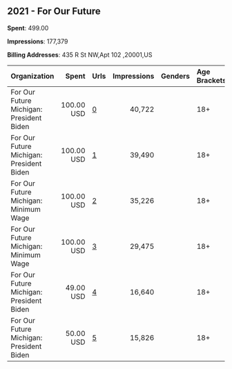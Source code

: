 ## 2021 - For Our Future 
**Spent**: 499.00

**Impressions**: 177,379

**Billing Addresses**: 435 R St NW,Apt 102 ,20001,US

|Organization|Spent|Urls|Impressions|Genders|Age Brackets|Country Codes|
|:---|---:|:---|---:|:---|:---|:---|
|For Our Future Michigan: President Biden|100.00 USD|[0](https://www.snap.com/political-ads/asset/785ef08b1eb0c0ba4328e7f56365ffafcf86fa3cd6fec3ba63a0ec24ce6073a1?mediaType=mp4)|40,722||18+|united states|
|For Our Future Michigan: President Biden|100.00 USD|[1](https://www.snap.com/political-ads/asset/4a0899e9d26c95099cae7f7611d0276df843e8136f51e40980c07ad570d6d993?mediaType=mp4)|39,490||18+|united states|
|For Our Future Michigan: Minimum Wage|100.00 USD|[2](https://www.snap.com/political-ads/asset/9244dba1e2ea4c75e336d54c38bb0a9dd8b3fb43fa46a445673f6a602597098d?mediaType=mp4)|35,226||18+|united states|
|For Our Future Michigan: Minimum Wage|100.00 USD|[3](https://www.snap.com/political-ads/asset/22b64ce8ffa806f1ce76af6df65f881936b48e96a71549a2ab7b2c66f8436dad?mediaType=mp4)|29,475||18+|united states|
|For Our Future Michigan: President Biden|49.00 USD|[4](https://www.snap.com/political-ads/asset/ed82642a7575fc21a38f1fb3775fe5010632b4e45c11d1aeac452aee571cd8b4?mediaType=mp4)|16,640||18+|united states|
|For Our Future Michigan: President Biden|50.00 USD|[5](https://www.snap.com/political-ads/asset/8a8734082e8f6a888b74d3b52e367f70a56eaa91715c81f4a843f7cd8735d3bb?mediaType=mp4)|15,826||18+|united states|
